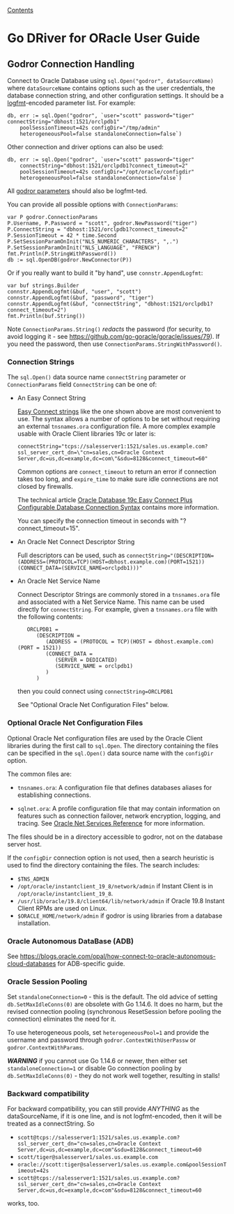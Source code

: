 [Contents](./contents.md)

# Go DRiver for ORacle User Guide

## <a name="connection"></a> Godror Connection Handling

Connect to Oracle Database using `sql.Open("godror", dataSourceName)` where
`dataSourceName` contains options such as the user credentials, the database
connection string, and other configuration settings.
It should be a [logfmt](https://brandur.org/logfmt)-encoded  parameter list.
For example:

```
db, err := sql.Open("godror", `user="scott" password="tiger" connectString="dbhost:1521/orclpdb1"
    poolSessionTimeout=42s configDir="/tmp/admin"
    heterogeneousPool=false standaloneConnection=false`)
```
Other connection and driver options can also be used:
```
db, err := sql.Open("godror", `user="scott" password="tiger"
    connectString="dbhost:1521/orclpdb1?connect_timeout=2"
    poolSessionTimeout=42s configDir="/opt/oracle/configdir"
    heterogeneousPool=false standaloneConnection=false`)
```

All [godror
parameters](https://pkg.go.dev/github.com/godror/godror?tab=doc#pkg-overview)
should also be logfmt-ted.

You can provide all possible options with `ConnectionParams`:

    var P godror.ConnectionParams
    P.Username, P.Password = "scott", godror.NewPassword("tiger")
    P.ConnectString = "dbhost:1521/orclpdb1?connect_timeout=2"
    P.SessionTimeout = 42 * time.Second
    P.SetSessionParamOnInit("NLS_NUMERIC_CHARACTERS", ",.")
    P.SetSessionParamOnInit("NLS_LANGUAGE", "FRENCH")
    fmt.Println(P.StringWithPassword())
    db := sql.OpenDB(godror.NewConnector(P))

Or if you really want to build it "by hand", use `connstr.AppendLogfmt`:

    var buf strings.Builder
    connstr.AppendLogfmt(&buf, "user", "scott")
    connstr.AppendLogfmt(&buf, "password", "tiger")
    connstr.AppendLogfmt(&buf, "connectString", "dbhost:1521/orclpdb1?connect_timeout=2")
    fmt.Println(buf.String())

Note `ConnectionParams.String()` *redacts* the password (for security, to avoid
logging it - see <https://github.com/go-goracle/goracle/issues/79>).  If you
need the password, then use `ConnectionParams.StringWithPassword()`.

### <a name="connectionsstrings"></a> Connection Strings

The `sql.Open()` data source name `connectString` parameter or
`ConnectionParams` field `ConnectString` can be one of:

- An Easy Connect String

   [Easy Connect strings](https://www.oracle.com/pls/topic/lookup?ctx=dblatest&id=GUID-B0437826-43C1-49EC-A94D-B650B6A4A6EE)
   like the one shown above are most convenient to use.   The syntax allows a
   number of options to be set without requiring an external `tnsnames.ora`
   configuration file.   A more complex example usable with Oracle Client
   libraries 19c or later is:

   ```
   connectString="tcps://salesserver1:1521/sales.us.example.com?ssl_server_cert_dn=\"cn=sales,cn=Oracle Context Server,dc=us,dc=example,dc=com\"&sdu=8128&connect_timeout=60"
   ```

   Common options are `connect_timeout` to return an error if connection takes
   too long, and `expire_time` to make sure idle connections are not closed by
   firewalls.

   The technical article [Oracle Database 19c Easy Connect Plus Configurable
   Database Connection Syntax](https://download.oracle.com/ocomdocs/global/Oracle-Net-19c-Easy-Connect-Plus.pdf)
   contains more information.

   You can specify the connection timeout in seconds with "?connect_timeout=15".

- An Oracle Net Connect Descriptor String

   Full descriptors can be used, such as
   `connectString="(DESCRIPTION=(ADDRESS=(PROTOCOL=TCP)(HOST=dbhost.example.com)(PORT=1521))(CONNECT_DATA=(SERVICE_NAME=orclpdb1)))"`

- An Oracle Net Service Name

   Connect Descriptor Strings are commonly stored in a `tnsnames.ora` file and
   associated with a Net Service Name.   This name can be used directly for
   `connectString`.   For example, given a `tnsnames.ora` file with the following
   contents:

         ORCLPDB1 =
            (DESCRIPTION =
               (ADDRESS = (PROTOCOL = TCP)(HOST = dbhost.example.com)(PORT = 1521))
               (CONNECT_DATA =
                  (SERVER = DEDICATED)
                  (SERVICE_NAME = orclpdb1)
               )
            )

   then you could connect using `connectString=ORCLPDB1`

   See "Optional Oracle Net Configuration Files" below.

### <a name="clientconfigfiles"></a> Optional Oracle Net Configuration Files

Optional Oracle Net configuration files are used by the Oracle Client libraries
during the first call to `sql.Open`.   The directory containing the files can be
specified in the `sql.Open()` data source name with the `configDir` option.

The common files are:

* `tnsnames.ora`: A configuration file that defines databases aliases for
   establishing connections.

* `sqlnet.ora`: A profile configuration file that may contain information on
   features such as connection failover, network encryption, logging, and
   tracing.   See [Oracle Net Services
   Reference](https://www.oracle.com/pls/topic/lookup?ctx=dblatest&id=GUID-19423B71-3F6C-430F-84CC-18145CC2A818)
   for more information.

The files should be in a directory accessible to godror, not on the database
server host.

If the `configDir` connection option is not used, then a search heuristic is
used to find the directory containing the files.
The search includes:

* `$TNS_ADMIN`
* `/opt/oracle/instantclient_19_8/network/admin` if Instant Client is in `/opt/oracle/instantclient_19_8`.
* `/usr/lib/oracle/19.8/client64/lib/network/admin` if Oracle 19.8 Instant Client RPMs are used on Linux.
* `$ORACLE_HOME/network/admin` if godror is using libraries from a database installation.

### <a name="adb"></a> Oracle Autonomous DataBase (ADB)

See https://blogs.oracle.com/opal/how-connect-to-oracle-autonomous-cloud-databases for ADB-specific guide.

### <a name="pooling"></a> Oracle Session Pooling

Set `standaloneConnection=0` - this is the default.  The old advice of setting
`db.SetMaxIdleConns(0)` are obsolete with Go 1.14.6.  It does no harm, but the
revised connection pooling (synchronous ResetSession before pooling the
connection) eliminates the need for it.

To use heterogeneous pools, set `heterogeneousPool=1` and provide the username
and password through `godror.ContextWithUserPassw` or `godror.ContextWithParams`.

***WARNING*** if you cannot use Go 1.14.6 or newer, then either set `standaloneConnection=1` or
disable Go connection pooling by `db.SetMaxIdleConns(0)` - they do not work well together, resulting in stalls!

### Backward compatibility

For backward compatibility, you can still provide _ANYTHING_ as the dataSourceName,
if it is one line, and is not logfmt-encoded, then it will be treated as a connectString.
So

  * `scott@tcps://salesserver1:1521/sales.us.example.com?ssl_server_cert_dn="cn=sales,cn=Oracle Context Server,dc=us,dc=example,dc=com"&sdu=8128&connect_timeout=60`
  * `scott/tiger@salesserver1/sales.us.example.com`
  * `oracle://scott:tiger@salesserver1/sales.us.example.com&poolSessionTimeout=42s`
  * `scott@tcps://salesserver1:1521/sales.us.example.com?ssl_server_cert_dn="cn=sales,cn=Oracle Context Server,dc=us,dc=example,dc=com"&sdu=8128&connect_timeout=60`

works, too.
